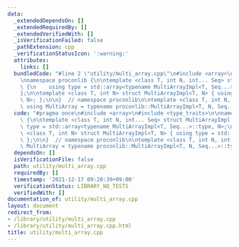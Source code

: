 ```yaml
---
data:
  _extendedDependsOn: []
  _extendedRequiredBy: []
  _extendedVerifiedWith: []
  _isVerificationFailed: false
  _pathExtension: cpp
  _verificationStatusIcon: ':warning:'
  attributes:
    links: []
  bundledCode: "#line 2 \"utility/multi_array.cpp\"\n#include <array>\n#include <type_traits>\n\
    \nnamespace proconlib {\n\ntemplate <class T, int N, int... Seq> struct MultiArrayImpl\
    \ {\n    using type = std::array<typename MultiArrayImpl<T, Seq...>::type, N>;\n\
    };\n\ntemplate <class T, int N> struct MultiArrayImpl<T, N> { using type = std::array<T,\
    \ N>; };\n\n}  // namespace proconlib\n\ntemplate <class T, int N, int... Seq>\
    \ using MultiArray = typename proconlib::MultiArrayImpl<T, N, Seq...>::type;\n"
  code: "#pragma once\n#include <array>\n#include <type_traits>\n\nnamespace proconlib\
    \ {\n\ntemplate <class T, int N, int... Seq> struct MultiArrayImpl {\n    using\
    \ type = std::array<typename MultiArrayImpl<T, Seq...>::type, N>;\n};\n\ntemplate\
    \ <class T, int N> struct MultiArrayImpl<T, N> { using type = std::array<T, N>;\
    \ };\n\n}  // namespace proconlib\n\ntemplate <class T, int N, int... Seq> using\
    \ MultiArray = typename proconlib::MultiArrayImpl<T, N, Seq...>::type;\n"
  dependsOn: []
  isVerificationFile: false
  path: utility/multi_array.cpp
  requiredBy: []
  timestamp: '2021-12-17 09:20:39+09:00'
  verificationStatus: LIBRARY_NO_TESTS
  verifiedWith: []
documentation_of: utility/multi_array.cpp
layout: document
redirect_from:
- /library/utility/multi_array.cpp
- /library/utility/multi_array.cpp.html
title: utility/multi_array.cpp
---
```

